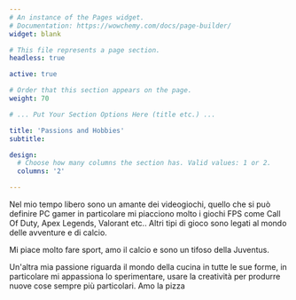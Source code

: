 ```yaml
---
# An instance of the Pages widget.
# Documentation: https://wowchemy.com/docs/page-builder/
widget: blank

# This file represents a page section.
headless: true

active: true

# Order that this section appears on the page.
weight: 70

# ... Put Your Section Options Here (title etc.) ...

title: 'Passions and Hobbies'
subtitle:

design:
  # Choose how many columns the section has. Valid values: 1 or 2.
  columns: '2'

---
```


Nel mio tempo libero sono un amante dei videogiochi, quello che si può definire PC gamer in particolare mi piacciono molto i giochi FPS come Call Of Duty, Apex Legends, Valorant etc.. Altri tipi di gioco sono legati al mondo delle avventure e di calcio.

Mi piace molto fare sport, amo il calcio e sono un tifoso della Juventus.

Un'altra mia passione riguarda il mondo della cucina in tutte le sue forme, in particolare mi appassiona lo sperimentare, usare la creatività per produrre nuove cose sempre più particolari. 
Amo la pizza 
